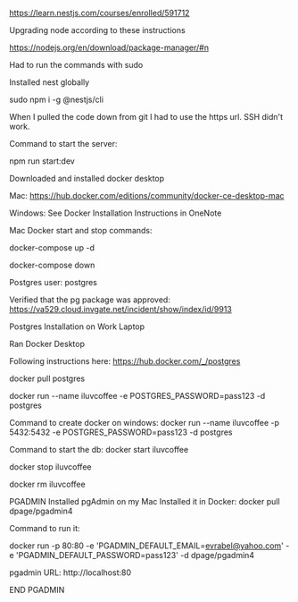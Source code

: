 https://learn.nestjs.com/courses/enrolled/591712

Upgrading node according to these instructions

https://nodejs.org/en/download/package-manager/#n

Had to run the commands with sudo

Installed nest globally

sudo npm i -g @nestjs/cli

When I pulled the code down from git I had to use the https url. SSH didn't work.

Command to start the server:

npm run start:dev

Downloaded and installed docker desktop

Mac:
https://hub.docker.com/editions/community/docker-ce-desktop-mac

Windows:
See Docker Installation Instructions in OneNote

Mac Docker start and stop commands:

docker-compose up -d

docker-compose down

Postgres user: postgres

Verified that the pg package was approved: https://va529.cloud.invgate.net/incident/show/index/id/9913

Postgres Installation on Work Laptop

Ran Docker Desktop

Following instructions here: https://hub.docker.com/_/postgres

docker pull postgres

docker run --name iluvcoffee -e POSTGRES_PASSWORD=pass123 -d postgres

Command to create docker on windows:
docker run --name iluvcoffee -p 5432:5432 -e POSTGRES_PASSWORD=pass123 -d postgres

Command to start the db:
docker start iluvcoffee

docker stop iluvcoffee

docker rm iluvcoffee

PGADMIN
Installed pgAdmin on my Mac
Installed it in Docker:
docker pull dpage/pgadmin4

Command to run it:

docker run -p 80:80 -e 'PGADMIN_DEFAULT_EMAIL=evrabel@yahoo.com' -e 'PGADMIN_DEFAULT_PASSWORD=pass123' -d dpage/pgadmin4

pgadmin URL: http://localhost:80

END PGADMIN
